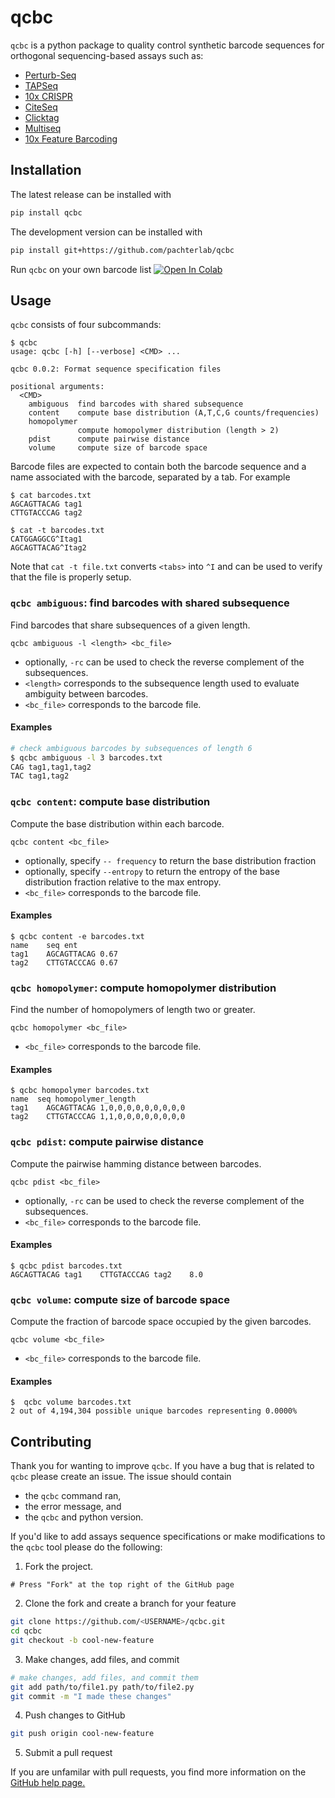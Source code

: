 


# qcbc
`qcbc` is a python package to quality control synthetic barcode sequences for orthogonal sequencing-based assays such as:
- [Perturb-Seq](https://doi.org/10.1016/j.cell.2022.05.013)
- [TAPSeq](https://doi.org/10.1038/s41592-020-0837-5)
- [10x CRISPR](https://www.10xgenomics.com/products/single-cell-crispr-screening)
- [CiteSeq](https://doi.org/10.1038/nmeth.4380)
- [Clicktag](https://doi.org/10.1038/s41587-019-0372-z)
- [Multiseq](https://doi.org/10.1038/s41592-019-0433-8)
- [10x Feature Barcoding](https://support.10xgenomics.com/single-cell-gene-expression/software/pipelines/latest/feature-bc)

## Installation

The latest release can be installed with

```bash
pip install qcbc
```

The development version can be installed with
```bash
pip install git+https://github.com/pachterlab/qcbc
```

Run `qcbc` on your own barcode list [![Open In Colab](https://colab.research.google.com/assets/colab-badge.svg)](https://colab.research.google.com/github/pachterlab/qcbc/blob/main/tests/qcbc_examples.ipynb)

## Usage
`qcbc` consists of four subcommands:

```
$ qcbc
usage: qcbc [-h] [--verbose] <CMD> ...

qcbc 0.0.2: Format sequence specification files

positional arguments:
  <CMD>
    ambiguous  find barcodes with shared subsequence
    content    compute base distribution (A,T,C,G counts/frequencies)
    homopolymer
               compute homopolymer distribution (length > 2)
    pdist      compute pairwise distance
    volume     compute size of barcode space
```

Barcode files are expected to contain both the barcode sequence and a name associated with the barcode, separated by a tab. For example

```
$ cat barcodes.txt
AGCAGTTACAG tag1
CTTGTACCCAG tag2

$ cat -t barcodes.txt 
CATGGAGGCG^Itag1
AGCAGTTACAG^Itag2
```
Note that `cat -t file.txt` converts `<tabs>` into `^I` and can be used to verify that the file is properly setup.

### `qcbc ambiguous`: find barcodes with shared subsequence

Find barcodes that share subsequences of a given length.
```
qcbc ambiguous -l <length> <bc_file>
```
- optionally, `-rc` can be used to check the reverse complement of the subsequences.
- `<length>` corresponds to the subsequence length used to evaluate ambiguity between barcodes.
- `<bc_file>` corresponds to the barcode file.

#### Examples
```bash
# check ambiguous barcodes by subsequences of length 6
$ qcbc ambiguous -l 3 barcodes.txt
CAG	tag1,tag1,tag2
TAC	tag1,tag2
```

### `qcbc content`: compute base distribution
Compute the base distribution within each barcode.
```
qcbc content <bc_file>
```
- optionally, specify `-- frequency` to return the base distribution fraction
- optionally, specify `--entropy` to return the entropy of the base distribution fraction relative to the max entropy.
- `<bc_file>` corresponds to the barcode file.

#### Examples
```
$ qcbc content -e barcodes.txt
name	seq	ent
tag1	AGCAGTTACAG	0.67
tag2	CTTGTACCCAG	0.67
```

### `qcbc homopolymer`: compute homopolymer distribution
Find the number of homopolymers of length two or greater.
```
qcbc homopolymer <bc_file>
```
- `<bc_file>` corresponds to the barcode file.

#### Examples
```
$ qcbc homopolymer barcodes.txt
name  seq homopolymer_length
tag1	AGCAGTTACAG	1,0,0,0,0,0,0,0,0,0
tag2	CTTGTACCCAG	1,1,0,0,0,0,0,0,0,0
```

### `qcbc pdist`: compute pairwise distance 
Compute the pairwise hamming distance between barcodes.
```
qcbc pdist <bc_file>
```
-   optionally,  `-rc`  can be used to check the reverse complement of the subsequences.
- `<bc_file>` corresponds to the barcode file.

#### Examples
```
$ qcbc pdist barcodes.txt
AGCAGTTACAG	tag1	CTTGTACCCAG	tag2	8.0
```

### `qcbc volume`:  compute size of barcode space
Compute the fraction of barcode space occupied by the given barcodes.
```
qcbc volume <bc_file>
```
- `<bc_file>` corresponds to the barcode file.

#### Examples

```
$  qcbc volume barcodes.txt
2 out of 4,194,304 possible unique barcodes representing 0.0000%
```

## Contributing

Thank you for wanting to improve `qcbc`. If you have a bug that is related to `qcbc` please create an issue. The issue should contain

- the `qcbc` command ran,
- the error message, and
- the `qcbc` and python version.

If you'd like to add assays sequence specifications or make modifications to the `qcbc` tool please do the following:

1. Fork the project.
```
# Press "Fork" at the top right of the GitHub page
```

2. Clone the fork and create a branch for your feature
```bash
git clone https://github.com/<USERNAME>/qcbc.git
cd qcbc
git checkout -b cool-new-feature
```

3. Make changes, add files, and commit
```bash
# make changes, add files, and commit them
git add path/to/file1.py path/to/file2.py
git commit -m "I made these changes"
```

4. Push changes to GitHub
```bash
git push origin cool-new-feature
```

5. Submit a pull request

If you are unfamilar with pull requests, you find more information on the [GitHub help page.](https://help.github.com/en/github/collaborating-with-issues-and-pull-requests/about-pull-requests)
